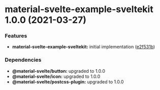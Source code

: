 # material-svelte-example-sveltekit 1.0.0 (2021-03-27)


### Features

* **material-svelte-example-sveltekit:** initial implementation ([e2f531b](https://github.com/material-svelte/material-svelte/commit/e2f531b4735a03424b995712f9abf344566af7a2))





### Dependencies

* **@material-svelte/button:** upgraded to 1.0.0
* **@material-svelte/icon:** upgraded to 1.0.0
* **@material-svelte/postcss-plugin:** upgraded to 1.0.0
